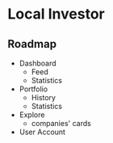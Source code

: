 # Local Investor


## Roadmap

* Dashboard
  * Feed
  * Statistics
* Portfolio
  * History
  * Statistics
* Explore
  * companies' cards
* User Account
